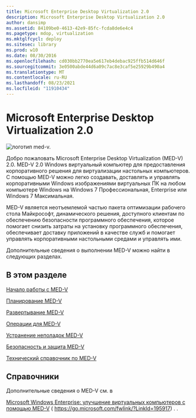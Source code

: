 ```yaml
---
title: Microsoft Enterprise Desktop Virtualization 2.0
description: Microsoft Enterprise Desktop Virtualization 2.0
author: dansimp
ms.assetid: 84109be0-4613-42e9-85fc-fcda8de6e4c4
ms.pagetype: mdop, virtualization
ms.mktglfcycl: deploy
ms.sitesec: library
ms.prod: w10
ms.date: 08/30/2016
ms.openlocfilehash: cd030bb2770ea5e617eb4debac925ffb514d646f
ms.sourcegitcommit: 3e0500abde44d6a09c7ac8e3caf5e25929b490a4
ms.translationtype: MT
ms.contentlocale: ru-RU
ms.lasthandoff: 08/23/2021
ms.locfileid: "11910434"
---
```

# <a name="microsoft-enterprise-desktop-virtualization-20"></a>Microsoft Enterprise Desktop Virtualization 2.0


![логотип med-v.](images/med-v2logo.gif)

Добро пожаловать Microsoft Enterprise Desktop Virtualization (MED-V) 2.0. MED-V 2.0 Windows виртуальный компьютер для предоставления корпоративного решения для виртуализации настольных компьютеров. С помощью MED-V можно легко создавать, доставлять и управлять корпоративными Windows изображениями виртуальных ПК на любом компьютере Windows на Windows 7 Профессиональная, Enterprise или Windows 7 Максимальная.

MED-V является неотъемлемой частью пакета оптимизации рабочего стола Майкрософт, динамического решения, доступного клиентам по обеспечению безопасности программного обеспечения, которое помогает снизить затраты на установку программного обеспечения, обеспечивает доставку приложений в качестве служб и помогает управлять корпоративными настольными средами и управлять ими.

Дополнительные сведения о выполнении MED-V можно найти в следующих разделах.

## <a name="in-this-section"></a>В этом разделе


[Начало работы с MED-V](getting-started-with-med-vmedv2.md)

[Планирование MED-V](planning-for-med-v.md)

[Развертывание MED-V](deployment-of-med-v.md)

[Операции для MED-V](operations-for-med-v.md)

[Устранение неполадок MED-V](troubleshooting-med-vmedv2.md)

[Безопасность и защита MED-V](security-and-protection-for-med-v.md)

[Технический справочник по MED-V](technical-reference-for-med-v.md)

## <a name="reference"></a>Справочники


Дополнительные сведения о MED-V см. в

[Microsoft Windows Enterprise: улучшение виртуальных компьютеров с помощью MED-V](https://go.microsoft.com/fwlink/?LinkId=195917) ( https://go.microsoft.com/fwlink/?LinkId=195917) . .

 

 





